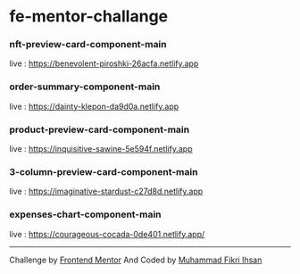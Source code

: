 # fe-mentor-challange

### nft-preview-card-component-main
live : https://benevolent-piroshki-26acfa.netlify.app


### order-summary-component-main
live : https://dainty-klepon-da9d0a.netlify.app

### product-preview-card-component-main
live : https://inquisitive-sawine-5e594f.netlify.app

### 3-column-preview-card-component-main
live : https://imaginative-stardust-c27d8d.netlify.app

### expenses-chart-component-main
live : https://courageous-cocada-0de401.netlify.app/

---

Challenge by [Frontend Mentor](https://www.frontendmentor.io) And Coded by [Muhammad Fikri Ihsan](https://github.com/Fikriihsan03)
